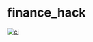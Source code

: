 # finance_hack
[![ci](https://github.com/Arlet2/finance_hack/actions/workflows/docker-image.yml/badge.svg)](https://github.com/Arlet2/finance_hack/actions/workflows/docker-image.yml)
